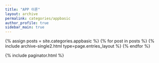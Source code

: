 ```yaml
---
title: "APP 이론"
layout: archive
permalink: categories/appbasic
author_profile: true
sidebar_main: true
---
```


{% assign posts = site.categories.appbasic %}
{% for post in posts %} {% include archive-single2.html type=page.entries_layout %} {% endfor %}

{% include paginator.html %}

